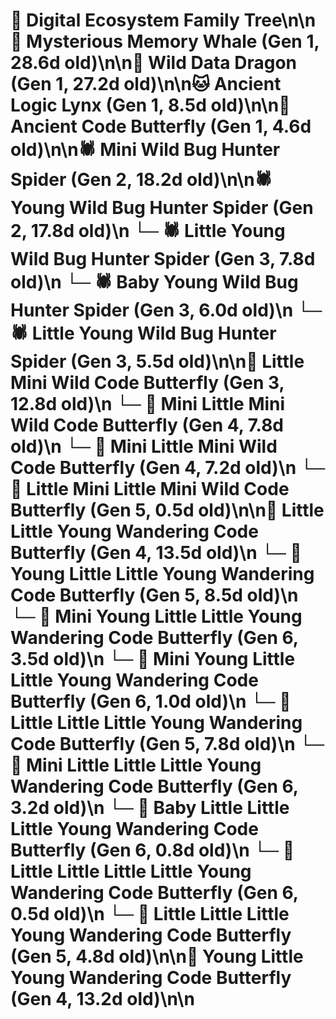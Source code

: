 # 🌳 Digital Ecosystem Family Tree\n\n🐋 Mysterious Memory Whale (Gen 1, 28.6d old)\n\n🐉 Wild Data Dragon (Gen 1, 27.2d old)\n\n🐱 Ancient Logic Lynx (Gen 1, 8.5d old)\n\n🦋 Ancient Code Butterfly (Gen 1, 4.6d old)\n\n🕷️ Mini Wild Bug Hunter Spider (Gen 2, 18.2d old)\n\n🕷️ Young Wild Bug Hunter Spider (Gen 2, 17.8d old)\n  └─ 🕷️ Little Young Wild Bug Hunter Spider (Gen 3, 7.8d old)\n  └─ 🕷️ Baby Young Wild Bug Hunter Spider (Gen 3, 6.0d old)\n  └─ 🕷️ Little Young Wild Bug Hunter Spider (Gen 3, 5.5d old)\n\n🦋 Little Mini Wild Code Butterfly (Gen 3, 12.8d old)\n  └─ 🦋 Mini Little Mini Wild Code Butterfly (Gen 4, 7.8d old)\n  └─ 🦋 Mini Little Mini Wild Code Butterfly (Gen 4, 7.2d old)\n    └─ 🦋 Little Mini Little Mini Wild Code Butterfly (Gen 5, 0.5d old)\n\n🦋 Little Little Young Wandering Code Butterfly (Gen 4, 13.5d old)\n  └─ 🦋 Young Little Little Young Wandering Code Butterfly (Gen 5, 8.5d old)\n    └─ 🦋 Mini Young Little Little Young Wandering Code Butterfly (Gen 6, 3.5d old)\n    └─ 🦋 Mini Young Little Little Young Wandering Code Butterfly (Gen 6, 1.0d old)\n  └─ 🦋 Little Little Little Young Wandering Code Butterfly (Gen 5, 7.8d old)\n    └─ 🦋 Mini Little Little Little Young Wandering Code Butterfly (Gen 6, 3.2d old)\n    └─ 🦋 Baby Little Little Little Young Wandering Code Butterfly (Gen 6, 0.8d old)\n    └─ 🦋 Little Little Little Little Young Wandering Code Butterfly (Gen 6, 0.5d old)\n  └─ 🦋 Little Little Little Young Wandering Code Butterfly (Gen 5, 4.8d old)\n\n🦋 Young Little Young Wandering Code Butterfly (Gen 4, 13.2d old)\n\n
